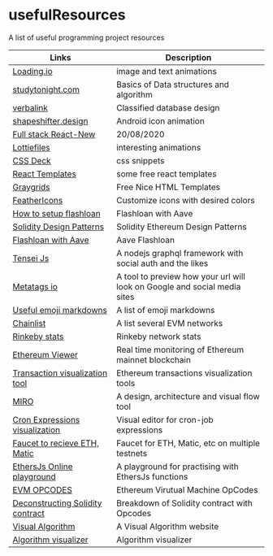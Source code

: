 # usefulResources

A list of useful programming project resources

| Links                                                                                                                                  | Description                                                               |
| -------------------------------------------------------------------------------------------------------------------------------------- | ------------------------------------------------------------------------- |
| [Loading.io](https://loading.io/)                                                                                                      | image and text animations                                                 |
| [studytonight.com](https://www.studytonight.com/data-structures/)                                                                      | Basics of Data structures and algorithm                                   |
| [verbalink](https://www.vertabelo.com/blog/designing-an-online-classifieds-data-model/)                                                | Classified database design                                                |
| [shapeshifter.design](https://shapeshifter.design/)                                                                                    | Android icon animation                                                    |
| [Full stack React-New](https://www.youtube.com/watch?v=I6ypD7qv3Z8&feature=youtu.be)                                                   | 20/08/2020                                                                |
| [Lottiefiles](https://lottiefiles.com/)                                                                                                | interesting animations                                                    |
| [CSS Deck](https://cssdeck.com/picks/2)                                                                                                | css snippets                                                              |
| [React Templates](https://cssdeck.com/picks/https://dev.to/davidepacilio/35-free-react-templates-and-themes-32ci)                      | some free react templates                                                 |
| [Graygrids](https://graygrids.com/)                                                                                                    | Free Nice HTML Templates                                                  |
| [FeatherIcons](https://feathericons.com/)                                                                                              | Customize icons with desired colors                                       |
| [How to setup flashloan](https://medium.com/coinmonks/how-to-create-flash-loans-with-aave-part-2-ee3ba2f483f9)                         | Flashloan with Aave                                                       |
| [Solidity Design Patterns](https://github.com/fravoll/solidity-patterns)                                                               | Solidity Ethereum Design Patterns                                         |
| [Flashloan with Aave](https://github.com/austintgriffith/scaffold-eth/tree/flash-loans-intro)                                          | Aave Flashloan                                                            |
| [Tensei Js](https://tenseijs.com/docs/getting-started)                                                                                 | A nodejs graphql framework with social auth and the likes                 |
| [Metatags io](https://metatags.io/)                                                                                                    | A tool to preview how your url will look on Google and social media sites |
| [Useful emoji markdowns](https://www.webfx.com/tools/emoji-cheat-sheet/)                                                               | A list of emoji markdowns                                                 |
| [Chainlist](https://chainlist.org/)                                                                                                    | A list several EVM networks                                               |
| [Rinkeby stats](https://www.rinkeby.io/#stats)                                                                                         | Rinkeby network stats                                                     |
| [Ethereum Viewer](http://ethviewer.live/)                                                                                              | Real time monitoring of Ethereum mainnet blockchain                       |
| [Transaction visualization tool](https://txstreet.com/)                                                                                | Ethereum transactions visualization tools                                 |
| [MIRO](https://miro.com/)                                                                                                              | A design, architecture and visual flow tool                               |
| [Cron Expressions visualization](https://crontab.guru/)                                                                                | Visual editor for cron-job expressions                                    |
| [Faucet to recieve ETH, Matic](https://faucet.paradigm.xyz/)                                                                           | Faucet for ETH, Matic, etc on multiple testnets                           |
| [EthersJs Online playground](https://playground.ethers.org/)                                                                           | A playground for practising with EthersJs functions                       |
| [EVM OPCODES](https://ethervm.io/)                                                                                                     | Ethereum Virutual Machine OpCodes                                         |
| [Deconstructing Solidity contract](https://blog.openzeppelin.com/deconstructing-a-solidity-contract-part-i-introduction-832efd2d7737/) | Breakdown of Solidity contract with Opcodes                               |
| [Visual Algorithm](https://visualgo.net/en)                                                                                            | A Visual Algorithm website                                                |
| [Algorithm visualizer](https://algorithm-visualizer.org/)                                                                              | Algorithm visualizer                                                      |
